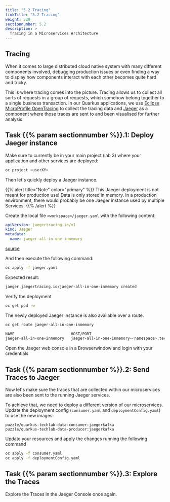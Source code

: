 ```yaml
---
title: "5.2 Tracing"
linkTitle: "5.2 Tracing"
weight: 520
sectionnumber: 5.2
description: >
  Tracing in a Microservices Architecture
---
```


## Tracing

When it comes to large distributed cloud native system with many different components involved, debugging production issues or even finding a way to display how components interact with each other becomes quite hard and tricky.

This is where tracing comes into the picture. Tracing allows us to collect all sorts of requests in a group of requests, which somehow belong together to a single business transaction.
In our Quarkus applications, we use [Eclipse MicroProfile OpenTracing](https://github.com/eclipse/microprofile-opentracing/blob/master/spec/src/main/asciidoc/microprofile-opentracing.asciidoc) to collect the tracing data and [Jaeger](https://www.jaegertracing.io/) as a component where those traces are sent to and been visualised for further analysis.


## Task {{% param sectionnumber %}}.1: Deploy Jaeger instance

Make sure to currently be in your main project (lab 3) where your application and other services are deployed:

```bash
oc project <userXY>
```

Then let's quickly deploy a Jaeger instance.

{{% alert title="Note" color="primary" %}}
This Jaeger deployment is not meant for production use! Data is only stored in memory. In a production environment, there would probably be one Jaeger instance used by multiple Services.
{{% /alert %}}


Create the local file `<workspace>/jaeger.yaml` with the following content:

```yaml
apiVersion: jaegertracing.io/v1
kind: Jaeger
metadata:
  name: jaeger-all-in-one-inmemory
```

[source](https://raw.githubusercontent.com/puzzle/amm-techlab/master/manifests/05.0/5.2/jaeger.yaml)

And then execute the following command:

```bash
oc apply -f jaeger.yaml

```

Expected result:

```bash
jaeger.jaegertracing.io/jaeger-all-in-one-inmemory created
```

Verify the deployment

```bash
oc get pod -w
```

The newly deployed Jaeger instance is also available over a route.

```bash
oc get route jaeger-all-in-one-inmemory
```

```bash
NAME                         HOST/PORT                                                                 PATH   SERVICES                           PORT    TERMINATION   WILDCARD
jaeger-all-in-one-inmemory   jaeger-all-in-one-inmemory-<namespace>.techlab.openshift.ch                      jaeger-all-in-one-inmemory-query   <all>   reencrypt     None
```

Open the Jaeger web console in a Browserwindow and login with your credentials


## Task {{% param sectionnumber %}}.2: Send Traces to Jaeger

Now let's make sure the traces that are collected within our microservices are also been sent to the running Jaeger services.

To achieve that, we need to deploy a different version of our microservices. Update the deployment config (`consumer.yaml` and `deploymentConfig.yaml`) to use the new images:

```
puzzle/quarkus-techlab-data-consumer:jaegerkafka
puzzle/quarkus-techlab-data-producer:jaegerkafka
```


Update your resources and apply the changes running the following command

```bash
oc apply -f consumer.yaml
oc apply -f deploymentConfig.yaml
```


## Task {{% param sectionnumber %}}.3: Explore the Traces

Explore the Traces in the Jaeger Console once again.
